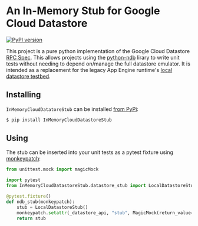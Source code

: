 # An In-Memory Stub for Google Cloud Datastore

[![PyPI version](https://badge.fury.io/py/InMemoryCloudDatastoreStub.svg)](https://pypi.python.org/pypi/InMemoryCloudDatastoreStub/)

This project is a pure python implementation of the Google Cloud Datastore [RPC Spec](https://cloud.google.com/datastore/docs/reference/data/rpc). This allows projects using the [python-ndb](https://github.com/googleapis/python-ndb) lirary to write unit tests without needing to depend on/manage the full datastore emulator. It is intended as a replacement for the legacy App Engine runtime's [local datastore testbed](https://cloud.google.com/appengine/docs/standard/python/tools/localunittesting).

## Installing

`InMemoryCloudDatatoreStub` can be installed [from PyPi](https://pypi.org/project/InMemoryCloudDatastoreStub/):
```bash
$ pip install InMemoryCloudDatastoreStub
```

## Using

The stub can be inserted into your unit tests as a pytest fixture using [monkeypatch](https://docs.pytest.org/en/stable/monkeypatch.html):
```python
from unittest.mock import magicMock

import pytest
from InMemoryCloudDatastoreStub.datastore_stub import LocalDatastoreStub

@pytest.fixture()
def ndb_stub(monkeypatch):
    stub = LocalDatastoreStub()
    monkeypatch.setattr(_datastore_api, "stub", MagicMock(return_value=stub))
    return stub
```

